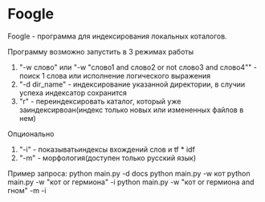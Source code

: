 # Foogle
Foogle - программа для индексирования локальных коталогов.

Программу возможно запустить в 3 режимах работы
1) "-w слово"  или "-w "слово1 and слово2 or not слово3 and слово4"" - поиск 1 слова или исполнение логического выражения
2) "-d dir_name" - индексирование указанной директории, в случии успеха индексатор сохранится
3) "r" - переиндексировать каталог, который уже заиндексирвоан(индекс только новых или измененных файлов в нем)

Опционально
1) "-i" - показыватьиндексы вхождений слов и tf * idf
2) "-m" - морфология(доступен только русский язык)

Пример запроса:
python main.py -d docs
python main.py -w кот
python main.py -w "кот or гермиона" -i
python main.py -w "кот or гермиона and гном" -m -i
